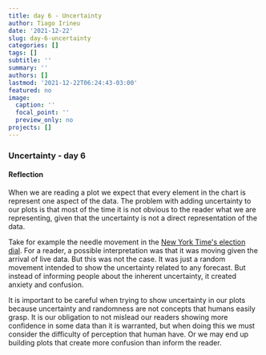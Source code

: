 ```yaml
---
title: day 6 - Uncertainty
author: Tiago Irineu
date: '2021-12-22'
slug: day-6-uncertainty
categories: []
tags: []
subtitle: ''
summary: ''
authors: []
lastmod: '2021-12-22T06:24:43-03:00'
featured: no
image:
  caption: ''
  focal_point: ''
  preview_only: no
projects: []
---
```


### Uncertainty - day 6

#### Reflection

When we are reading a plot we expect that every element in the chart is represent one aspect of the data. The problem with adding uncertainty to our plots is that most of the time it is not obvious to the reader what we are representing, given that the uncertainty is not a direct representation of the data.

Take for example the needle movement in the [New York Time's election dial](https://flowingdata.com/2016/11/15/showing-uncertainty-during-the-live-election-forecast/). For a reader, a possible interpretation was that it was moving given the arrival of live data. But this was not the case. It was just a random movement intended to show the uncertainty related to any forecast. But instead of informing people about the inherent uncertainty, it created anxiety and confusion.

It is important to be careful when trying to show uncertainty in our plots because uncertainty and randomness are not concepts that humans easily grasp. It is our obligation to not mislead our readers showing more confidence in some data than it is warranted, but when doing this we must consider the difficulty of perception that human have. Or we may end up building plots that create more confusion than inform the reader.
